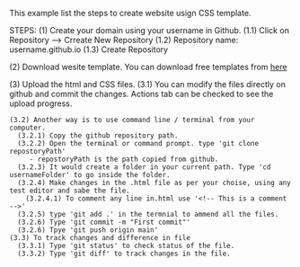 This example list the steps to create website usign CSS template.

STEPS:
(1) Create your domain using your username in Github.
  (1.1) Click on Repository --> Crreate New Repository
  (1.2) Repository name: username.github.io
  (1.3) Create Repository
 
 (2) Download wesite template. You can download free templates from [here](https://www.free-css.com/ "text")
 
 (3) Upload the html and CSS files. 
    (3.1) You can modify the files directly on github and commit the changes. Actions tab can be checked to see the upload progress.
    
    (3.2) Another way is to use command line / terminal from your computer.
      (3.2.1) Copy the github repository path.
      (3.2.2) Open the terminal or command prompt. type 'git clone repostoryPath'
         - repostoryPath is the path copied from github.
      (3.2.3) It would create a folder in your current path. Type 'cd usernameFolder' to go inside the folder.
      (3.2.4) Make changes in the .html file as per your choise, using any test editor and sabe the file.
        (3.2.4.1) To comment any line in.html use '<!-- This is a comment -->'
      (3.2.5) type 'git add .' in the termnial to ammend all the files.
      (3.2.6) Type 'git commit -m "First commit"'
      (3.2.6) Tpye 'git push origin main'
    (3.3) To track changes and difference in file
      (3.3.1) Type 'git status' to check status of the file.
      (3.3.2) Type 'git diff' to track changes in the file.
